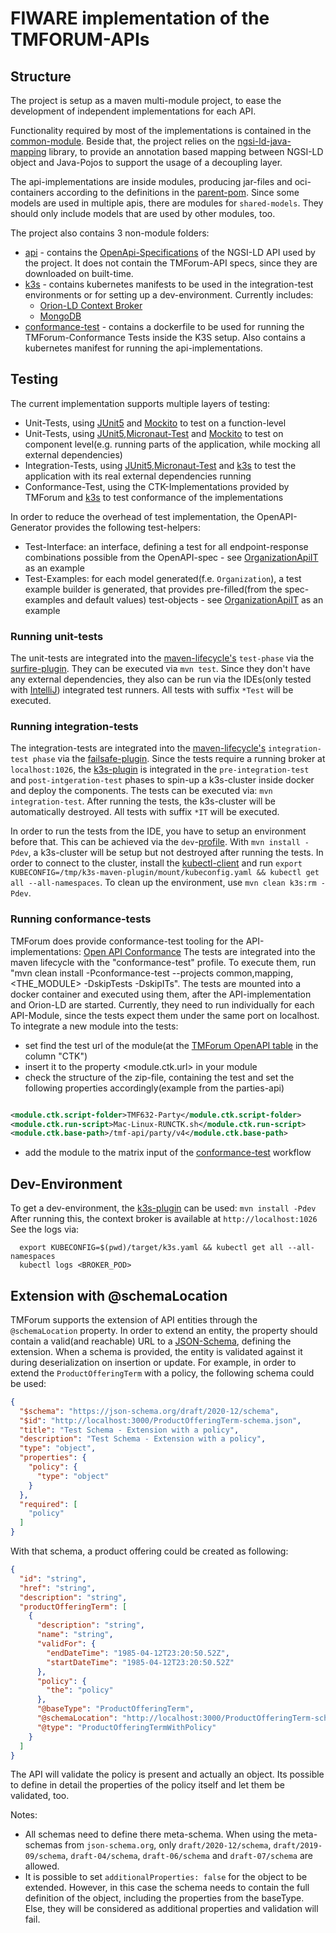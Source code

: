 # FIWARE implementation of the TMFORUM-APIs

## Structure

The project is setup as a maven multi-module project, to ease the development of independent implementations for each
API.

Functionality required by most of the implementations is contained in the [common-module](common). Beside that, the
project relies on the [ngsi-ld-java-mapping](https://github.com/wistefan/ngsi-ld-java-mapping) library, to provide an
annotation based mapping between NGSI-LD object and Java-Pojos to support the usage of a decoupling layer.

The api-implementations are inside modules, producing jar-files and oci-containers according to the definitions in
the [parent-pom](pom.xml). Since some models are used in multiple apis, there are modules for ```shared-models```. They
should only include models that are used by other modules, too.

The project also contains 3 non-module folders:

- [api](api) - contains the [OpenApi-Specifications](https://spec.openapis.org/oas/v3.1.0) of the NGSI-LD API used by
  the project. It does not contain the TMForum-API specs, since they are downloaded on built-time.
- [k3s](k3s) - contains kubernetes manifests to be used in the integration-test environments or for setting up a
  dev-environment. Currently includes:
    - [Orion-LD Context Broker](https://github.com/FIWARE/context.Orion-LD)
    - [MongoDB](https://www.mongodb.com/)
- [conformance-test](conformance-test) - contains a dockerfile to be used for running the TMForum-Conformance Tests
  inside the K3S setup. Also contains a kubernetes manifest for running the api-implementations.

## Testing

The current implementation supports multiple layers of testing:

- Unit-Tests, using [JUnit5](https://junit.org/junit5/docs/current/user-guide/) and [Mockito](https://site.mockito.org/)
  to test on a function-level
- Unit-Tests,
  using [JUnit5](https://junit.org/junit5/docs/current/user-guide/),[Micronaut-Test](https://micronaut-projects.github.io/micronaut-test/latest/guide/)
  and [Mockito](https://site.mockito.org/) to test on component level(e.g. running parts of the application, while
  mocking all external dependencies)
- Integration-Tests,
  using [JUnit5](https://junit.org/junit5/docs/current/user-guide/),[Micronaut-Test](https://micronaut-projects.github.io/micronaut-test/latest/guide/)
  and [k3s](https://k3s.io/) to test the application with its real external dependencies running
- Conformance-Test, using the CTK-Implementations provided by TMForum and [k3s](https://k3s.io/) to test conformance of
  the implementations

In order to reduce the overhead of test implementation, the OpenAPI-Generator provides the following test-helpers:

- Test-Interface: an interface, defining a test for all endpoint-response combinations possible from the OpenAPI-spec -
  see [OrganizationApiIT](party/src/test/java/org.fiware.tmforum.party/OrganizationApiIT.java) as an example
- Test-Examples: for each model generated(f.e. ```Organization```), a test example builder is generated, that provides
  pre-filled(from the spec-examples and default values) test-objects -
  see   [OrganizationApiIT](party/src/test/java/org.fiware.tmforum.party/OrganizationApiIT.java) as an example

### Running unit-tests

The unit-tests are integrated into
the [maven-lifecycle's](https://maven.apache.org/guides/introduction/introduction-to-the-lifecycle.html)
```test-phase```
via the [surfire-plugin](https://maven.apache.org/surefire/maven-surefire-plugin/). They can be executed
via ```mvn test```. Since they don't have any external dependencies, they also can be run via the IDEs(only tested
with [IntelliJ](https://www.jetbrains.com/idea/)) integrated test runners. All tests with suffix ```*Test``` will be
executed.

### Running integration-tests

The integration-tests are integrated into
the [maven-lifecycle's](https://maven.apache.org/guides/introduction/introduction-to-the-lifecycle.html)
```integration-test phase```
via the [failsafe-plugin](https://maven.apache.org/surefire/maven-failsafe-plugin/). Since the tests require a running
broker at ```localhost:1026```, the [k3s-plugin](https://github.com/kokuwaio/k3s-maven-plugin) is integrated in
the ```pre-integration-test``` and ```post-intgeration-test``` phases to spin-up a k3s-cluster inside docker and deploy
the components. The tests can be executed via: ```mvn integration-test```. After running the tests, the k3s-cluster will
be automatically destroyed. All tests with suffix ```*IT``` will be executed.

In order to run the tests from the IDE, you have to setup an environment before that. This can be achieved via
the ```dev```-[profile](https://maven.apache.org/guides/introduction/introduction-to-profiles.html).
With ```mvn install -Pdev```, a k3s-cluster will be setup but not destroyed after running the tests. In order to connect
to the cluster, install the [kubectl-client](https://kubernetes.io/docs/tasks/tools/#kubectl) and
run ```export KUBECONFIG=/tmp/k3s-maven-plugin/mount/kubeconfig.yaml && kubectl get all --all-namespaces```. To clean up
the environment, use ```mvn clean k3s:rm -Pdev```.

### Running conformance-tests

TMForum does provide conformance-test tooling for the
API-implementations: [Open API Conformance](https://projects.tmforum.org/wiki/display/API/Open+API+Conformance)
The tests are integrated into the maven lifecycle with the "conformance-test" profile. To execute them, run "mvn clean
install -Pconformance-test --projects common,mapping,<THE_MODULE> -DskipTests -DskipITs". The tests are mounted into a
docker container and executed using them, after the API-implementation and Orion-LD are started. Currently, they need to
run individually for each API-Module, since the tests expect them under the same port on localhost. To integrate a new
module into the tests:

- set find the test url of the module(at
  the [TMForum OpenAPI table](https://projects.tmforum.org/wiki/display/API/Open+API+Table) in the column "CTK")
- insert it to the property <module.ctk.url> in your module
- check the structure of the zip-file, containing the test and set the following properties accordingly(example from the
  parties-api)

```xml

<module.ctk.script-folder>TMF632-Party</module.ctk.script-folder>
<module.ctk.run-script>Mac-Linux-RUNCTK.sh</module.ctk.run-script>
<module.ctk.base-path>/tmf-api/party/v4</module.ctk.base-path>
```

- add the module to the matrix input of the [conformance-test](.github/workflows/conformance-test.yaml) workflow

## Dev-Environment

To get a dev-environment, the [k3s-plugin](https://github.com/kokuwaio/k3s-maven-plugin) can be
used: ```mvn install -Pdev```
After running this, the context broker is available at ```http://localhost:1026```
See the logs via:

```
  export KUBECONFIG=$(pwd)/target/k3s.yaml && kubectl get all --all-namespaces
  kubectl logs <BROKER_POD>
```

## Extension with @schemaLocation

TMForum supports the extension of API entities through the ```@schemaLocation``` property. In order to extend an entity,
the property should contain a valid(and reachable) URL to a [JSON-Schema](https://json-schema.org/), defining the
extension.
When a schema is provided, the entity is validated against it during deserialization on insertion or update.
For example, in order to extend the ```ProductOfferingTerm``` with a policy, the following schema could be used:

```json
{
  "$schema": "https://json-schema.org/draft/2020-12/schema",
  "$id": "http://localhost:3000/ProductOfferingTerm-schema.json",
  "title": "Test Schema - Extension with a policy",
  "description": "Test Schema - Extension with a policy",
  "type": "object",
  "properties": {
    "policy": {
      "type": "object"
    }
  },
  "required": [
    "policy"
  ]
}
```

With that schema, a product offering could be created as following:

```json
{
  "id": "string",
  "href": "string",
  "description": "string",
  "productOfferingTerm": [
    {
      "description": "string",
      "name": "string",
      "validFor": {
        "endDateTime": "1985-04-12T23:20:50.52Z",
        "startDateTime": "1985-04-12T23:20:50.52Z"
      },
      "policy": {
        "the": "policy"
      },
      "@baseType": "ProductOfferingTerm",
      "@schemaLocation": "http://localhost:3000/ProductOfferingTerm-schema.json",
      "@type": "ProductOfferingTermWithPolicy"
    }
  ]
}
```

The API will validate the policy is present and actually an object. Its possible to define in detail the properties of
the policy itself and let them be validated, too.

Notes:

* All schemas need to define there meta-schema. When using the meta-schemas from ```json-schema.org```, only
  ```draft/2020-12/schema```, ```draft/2019-09/schema```, ```draft-04/schema```, ```draft-06/schema``` and
  ```draft-07/schema``` are allowed.
* It is possible to set ```additionalProperties: false``` for the object to be extended. However, in this case the
  schema needs to contain the full definition of the object, including the properties from the baseType. Else, they will
  be considered as additional properties and validation will fail.  
